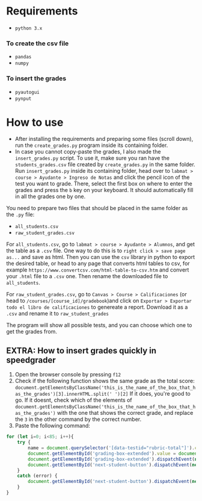 # Requirements
- `python 3.x`
### To create the csv file
- `pandas`
- `numpy`
### To insert the grades
- `pyautogui`
- `pynput`

# How to use
- After installing the requirements and preparing some files (scroll down), run the `create_grades.py` program inside its containing folder.
- In case you cannot copy-paste the grades, I also made the `insert_grades.py` script. To use it, make sure you ran have the `students_grades.csv` file created by `create_grades.py` in the same folder. Run `insert_grades.py` inside its containing folder, head over to `labmat > course > Ayudante > Ingreso de Notas` and click the pencil icon of the test you want to grade. There, select the first box on where to enter the grades and press the `b` key on your keyboard. It should automatically fill in all the grades one by one.


You need to prepare two files that should be placed in the same folder as the `.py` file:
- `all_students.csv`
- `raw_student_grades.csv`

For `all_students.csv`, go to `labmat > course > Ayudante > Alumnos`, and get the table as a `.csv` file. One way to do this is to `right click > save page as...` and save as html. Then you can use the `csv` library in python to export the desired table, or head to any page that converts html tables to csv, for example `https://www.convertcsv.com/html-table-to-csv.htm` and convert your `.html` file to a `.csv` one. Then rename the downloaded file to `all_students`.

For `raw_student_grades.csv`, go to `Canvas > Course > Calificaciones` (or head to `/courses/[course_id]/gradebook`)and click on `Exportar > Exportar todo el libro de calificaciones` to genereate a report. Download it as a `.csv` and rename it to `raw_student_grades`

The program will show all possible tests, and you can choose which one to get the grades from.

## EXTRA: How to insert grades quickly in speedgrader
1. Open the browser console by pressing `f12`
2. Check if the following function shows the same grade as the total score:
`document.getElementsByClassName('this_is_the_name_of_the_box_that_has_the_grades')[3].innerHTML.split(' ')[2]`
If it does, you're good to go. If it doesnt, check which of the elements of 
`document.getElementsByClassName('this_is_the_name_of_the_box_that_has_the_grades')`
with the one that shows the correct grade, and replace the `3` in the other command by the correct number.
3. Paste the following command:
```js
for (let i=0; i<85; i++){
	try {
		name = document.querySelector('[data-testid="rubric-total"]').classList[0];
		document.getElementById('grading-box-extended').value = document.getElementsByClassName(name)[3].innerHTML.split(' ')[2];
		document.getElementById('grading-box-extended').dispatchEvent(new Event('change'));
        document.getElementById('next-student-button').dispatchEvent(new Event('click'));
	}
	catch (error) {
		document.getElementById('next-student-button').dispatchEvent(new Event('click'));
	}
}
```
